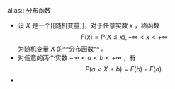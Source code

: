 alias:: 分布函数

- 设 $X$ 是一个[[随机变量]]，对于任意实数 $x$ ，称函数 
  $$F(x)=P(X \leqslant x),-\infty<x<+\infty$$
  为随机变量 $X$ 的^^分布函数^^ 。
- 对任意的两个实数 $-\infty<a<b<+\infty$ ，有
  $$P(a<X \leqslant b)=F(b)-F(a) .$$
-